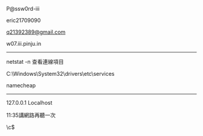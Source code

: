 P@ssw0rd-iii

eric21709090

q21392389@gmail.com



w07.iii.pinju.in

---

netstat -n 查看連線項目

‪C:\Windows\System32\drivers\etc\services

namecheap

---

127.0.0.1 Localhost



11:35講網路再聽一次



\c$
